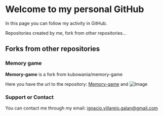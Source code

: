 # Welcome to my personal GitHub 

In this page you can follow my activity in GitHub.

Repositories created by me, fork from other repositories...

## Forks from other repositories

### Memory game


**Memory-game** is a fork from kubowania/memory-game

Here you have the url to the repository:
[Memory-game](https://github.com/ignacio-villarejo-galan/memory-game) and ![Image](src)



### Support or Contact

You can contact me through my email: ignacio.villarejo.galan@gmail.com
